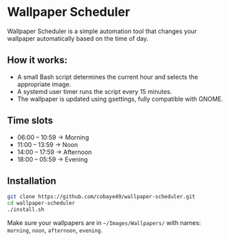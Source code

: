 # Wallpaper Scheduler

Wallpaper Scheduler is a simple automation tool that changes your wallpaper automatically based on the time of day.

## How it works:

- A small Bash script determines the current hour and selects the appropriate image.
- A systemd user timer runs the script every 15 minutes.
- The wallpaper is updated using gsettings, fully compatible with GNOME.

## Time slots

- 06:00 – 10:59 → Morning
- 11:00 – 13:59 → Noon
- 14:00 – 17:59 → Afternoon
- 18:00 – 05:59 → Evening

## Installation

```bash
git clone https://github.com/cobaye49/wallpaper-scheduler.git
cd wallpaper-scheduler
./install.sh
```

Make sure your wallpapers are in `~/Images/Wallpapers/` with names:
`morning`, `noon`, `afternoon`, `evening`.


